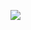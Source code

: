
![](https://s3.us-west-2.amazonaws.com/secure.notion-static.com/7dd988e4-c8d8-42f8-9ee9-625981ca94b1/C8E4312E-BEA6-4210-93F1-718D5C1724C5.png?X-Amz-Algorithm=AWS4-HMAC-SHA256&X-Amz-Content-Sha256=UNSIGNED-PAYLOAD&X-Amz-Credential=AKIAT73L2G45EIPT3X45%2F20230512%2Fus-west-2%2Fs3%2Faws4_request&X-Amz-Date=20230512T021518Z&X-Amz-Expires=3600&X-Amz-Signature=2b263cab4e09875f65cdd83fc6fca458f771464ca86ce91b41dc0db76f4a204b&X-Amz-SignedHeaders=host&x-id=GetObject)

